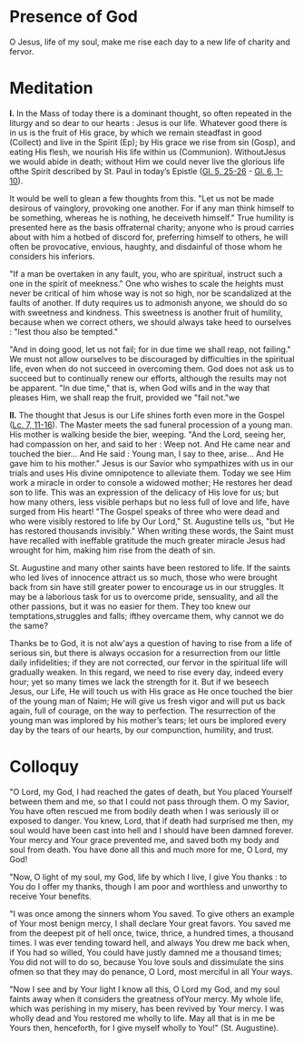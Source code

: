 # Presence of God

O Jesus, life of my soul, make me rise each day to a new life of charity and fervor.

# Meditation

**I.** In the Mass of today there is a dominant thought, so often repeated in the liturgy and so dear to our hearts : Jesus is our life. Whatever good there is in us is the fruit of His grace, by which we remain steadfast in good (Collect) and live in the Spirit (Ep); by His grace we rise from sin (Gosp), and eating His flesh, we nourish His life within us (Communion). WithoutJesus we would abide in death; without Him we could never live the glorious life ofthe Spirit described by St. Paul in today’s Epistle ([Gl. 5, 25-26](https://vulgata.online/bible/Gl.5?ed=DR2&vfn=DR2.Gl.5.25-26:vs) - [Gl. 6, 1-10](https://vulgata.online/bible/Gl.6?ed=DR2&vfn=DR2.Gl.6.1-10:vs)).

It would be well to glean a few thoughts from this. "Let us not be made desirous of vainglory, provoking one another. For if any man think himself to be something, whereas he is nothing, he deceiveth himself." True humility is presented here as the basis offraternal charity; anyone who is proud carries about with him a hotbed of discord for, preferring himself to others, he will often be provocative, envious, haughty, and disdainful of those whom he considers his inferiors.

"If a man be overtaken in any fault, you, who are spiritual, instruct such a one in the spirit of meekness." One who wishes to scale the heights must never be critical of him whose way is not so high, nor be scandalized at the faults of another. If duty requires us to admonish anyone, we should do so with sweetness and kindness. This sweetness is another fruit of humility, because when we correct others, we should always take heed to ourselves : "lest thou also be tempted."

"And in doing good, let us not fail; for in due time we shall reap, not failing." We must not allow ourselves to be discouraged by difficulties in the spiritual life, even when do not succeed in overcoming them. God does not ask us to succeed but to continually renew our efforts, although the results may not be apparent. "In due time," that is, when God wills and in the way that pleases Him, we shall reap the fruit, provided we "fail not."we

**II.** The thought that Jesus is our Life shines forth even more in the Gospel ([Lc. 7, 11-16](https://vulgata.online/bible/Lc.7?ed=DR2&vfn=DR2.Lc.7.11-16:vs)). The Master meets the sad funeral procession of a young man. His mother is walking beside the bier, weeping. "And the Lord, seeing her, had compassion on her, and said to her : Weep not. And He came near and touched the bier...  And He said : Young man, I say to thee, arise...  And He gave him to his mother." Jesus is our Savior who sympathizes with us in our trials and uses His divine omnipotence to alleviate them. Today we see Him work a miracle in order to console a widowed mother; He restores her dead son to life. This was an expression of the delicacy of His love for us; but how many others, less visible perhaps but no less full of love and life, have surged from His heart! "The Gospel speaks of three who were dead and who were visibly restored to life by Our Lord," St. Augustine tells us, "but He has restored thousands invisibly." When writing these words, the Saint must have recalled with ineffable gratitude the much greater miracle Jesus had wrought for him, making him rise from the death of sin.

St. Augustine and many other saints have been restored to life. If the saints who led lives of innocence attract us so much, those who were brought back from sin have still greater power to encourage us in our struggles. It may be a laborious task for us to overcome pride, sensuality, and all the other passions, but it was no easier for them. They too knew our temptations,struggles and falls; ifthey overcame them, why cannot we do the same?

Thanks be to God, it is not alw'ays a question of having to rise from a life of serious sin, but there is always occasion for a resurrection from our little daily infidelities; if they are not corrected, our fervor in the spiritual life will gradually weaken. In this regard, we need to rise every day, indeed every hour; yet so many times we lack the strength for it. But if we beseech Jesus, our Life, He will touch us with His grace as He once touched the bier of the young man of Naim; He will give us fresh vigor and will put us back again, full of courage, on the way to perfection. The resurrection of the young man was implored by his mother’s tears; let ours be implored every day by the tears of our hearts, by our compunction, humility, and trust.

# Colloquy

"O Lord, my God, I had reached the gates of death, but You placed Yourself between them and me, so that I could not pass through them. O my Savior, You have often rescued me from bodily death when I was seriously ill or exposed to danger. You knew, Lord, that if death had surprised me then, my soul would have been cast into hell and I should have been damned forever. Your mercy and Your grace prevented me, and saved both my body and soul from death. You have done all this and much more for me, O Lord, my God!

"Now, O light of my soul, my God, life by which I live, I give You thanks : to You do I offer my thanks, though I am poor and worthless and unworthy to receive Your benefits.

"I was once among the sinners whom You saved. To give others an example of Your most benign mercy, I shall declare Your great favors. You saved me from the deepest pit of hell once, twice, thrice, a hundred times, a thousand times. I was ever tending toward hell, and always You drew me back when, if You had so willed, You could have justly damned me a thousand times; You did not will to do so, because You love souls and dissimulate the sins ofmen so that they may do penance, O Lord, most merciful in all Your ways.

"Now I see and by Your light I know all this, O Lord my God, and my soul faints away when it considers the greatness ofYour mercy. My whole life, which was perishing in my misery, has been revived by Your mercy. I was wholly dead and You restored me wholly to life. May all that is in me be Yours then, henceforth, for I give myself wholly to You!" (St. Augustine).
